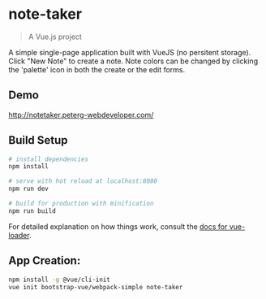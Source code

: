 # note-taker

> A Vue.js project

A simple single-page application built with VueJS (no persitent storage). Click "New Note" to create a note. Note colors can be changed by clicking the 'palette' icon in both the create or the edit forms.

## Demo

http://notetaker.peterg-webdeveloper.com/

## Build Setup

``` bash
# install dependencies
npm install

# serve with hot reload at localhost:8080
npm run dev

# build for production with minification
npm run build
```

For detailed explanation on how things work, consult the [docs for vue-loader](http://vuejs.github.io/vue-loader).

## App Creation:
``` bash
npm install -g @vue/cli-init
vue init bootstrap-vue/webpack-simple note-taker
```

